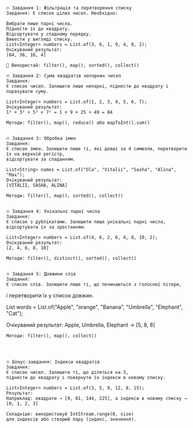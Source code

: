     🔥 Завдання 1: Фільтрація та перетворення списку
    Завдання: Є список цілих чисел. Необхідно:
    
    Вибрати лише парні числа.
    Піднести їх до квадрату.
    Відсортувати у спадному порядку.
    Вивести у вигляді списку.
    List<Integer> numbers = List.of(3, 6, 1, 9, 4, 8, 2);
    Очікуваний результат:
    [64, 36, 16, 4]

    🔹 Використай: filter(), map(), sorted(), collect()

    🔥 Завдання 2: Сума квадратів непарних чисел
    Завдання:
    Є список чисел. Залишити лише непарні, піднести до квадрату і порахувати суму.

    List<Integer> numbers = List.of(1, 2, 3, 4, 5, 6, 7);
    Очікуваний результат:
    1² + 3² + 5² + 7² = 1 + 9 + 25 + 49 = 84
    
    Методи: filter(), map(), reduce() або mapToInt().sum()


    🔥 Завдання 3: Обробка імен
    Завдання:
    Є список імен. Залишити лише ті, які довші за 4 символи, перетворити їх на верхній регістр,
    відсортувати за спаданням.
    
    List<String> names = List.of("Ola", "Vitalii", "Sasha", "Alina", "Max");
    Очікуваний результат:
    [VITALII, SASHA, ALINA]
    
    Методи: filter(), map(), sorted(), collect()


    🔥 Завдання 4: Унікальні парні числа
    Завдання:
    Є список з дублікатами. Залишити лише унікальні парні числа, 
    відсортувати їх за зростанням.
    
    List<Integer> numbers = List.of(4, 6, 2, 6, 4, 8, 10, 2);
    Очікуваний результат:
    [2, 4, 6, 8, 10]
    
    Методи: filter(), distinct(), sorted(), collect()


    🔥 Завдання 5: Довжини слів
    Завдання:
    Є список слів. Залишити лише ті, що починаються з голосної літери, 
і перетворити їх у список довжин.
    
List<String> words = List.of("Apple", "orange", "Banana", "Umbrella", "Elephant", "Cat");
    
Очікуваний результат:
     Apple, Umbrella, Elephant  → [5, 8, 8]

    Методи: filter(), map(), collect()



    
    🔥 Бонус-завдання: Індекси квадратів
    Завдання:
    Є список чисел. Залишити ті, що діляться на 3,
    піднести до квадрату і повернути їх індекси в новому списку.
    
    List<Integer> numbers = List.of(3, 5, 9, 12, 8, 15);
    Результат:
    Наприклад: квадрати → [9, 81, 144, 225], а індекси в новому списку → [0, 1, 2, 3]
    
    Складніше: використовуй IntStream.range(0, size) 
    для індексів або створюй пару (індекс, значення).
